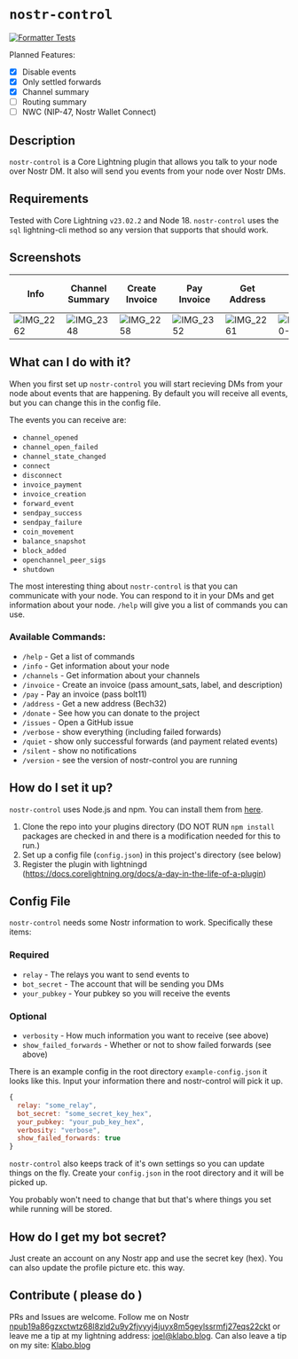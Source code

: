 # `nostr-control`

[![Formatter Tests](https://github.com/joelklabo/nostr-control/actions/workflows/formatter-tests.yml/badge.svg)](https://github.com/joelklabo/nostr-control/actions/workflows/formatter-tests.yml)

Planned Features:

- [x] Disable events
- [x] Only settled forwards
- [x] Channel summary
- [ ] Routing summary
- [ ] NWC (NIP-47, Nostr Wallet Connect)

## Description

`nostr-control` is a Core Lightning plugin that allows you talk to your node over Nostr DM. It also will send you events from your node over Nostr DMs.

## Requirements
Tested with Core Lightning `v23.02.2` and Node 18. `nostr-control` uses the `sql` lightning-cli method so any version that supports that should work.

## Screenshots
| Info | Channel Summary| Create Invoice | Pay Invoice | Get Address | See Forwards | New Blocks (etc.) |
| - | - | - | - | - | - | - |
|![IMG_2262](https://user-images.githubusercontent.com/264977/234135277-075c3a99-510c-4b39-a643-17421e5af100.PNG)|![IMG_2348](https://github.com/joelklabo/nostr-control/assets/264977/f0cc4c16-2440-40f4-8b1e-1dd7f1619b5d)|![IMG_2258](https://user-images.githubusercontent.com/264977/234135152-7debd1ea-4f73-4d1e-9a07-1f80b3335d8b.PNG) |![IMG_2352](https://github.com/joelklabo/nostr-control/assets/264977/61d733ec-d33e-45ab-9920-7c58ac452c33)|![IMG_2261](https://user-images.githubusercontent.com/264977/234135150-16d2f2b9-11c5-44e6-ab3f-dd7e61017800.PNG) | ![IMG_9AF1D5254260-1](https://github.com/joelklabo/nostr-control/assets/264977/14789bac-0f5e-4ecd-ae79-d904e8f977aa)|![IMG_2258](https://user-images.githubusercontent.com/264977/234135155-51e7810b-f548-4bcc-ac21-e962cf1a331c.PNG) |

## What can I do with it?

When you first set up `nostr-control` you will start recieving DMs from your node about events that are happening. By default you will receive all events, but you can change this in the config file.

The events you can receive are:

- `channel_opened`
- `channel_open_failed`
- `channel_state_changed`
- `connect`
- `disconnect`
- `invoice_payment`
- `invoice_creation`
- `forward_event`
- `sendpay_success`
- `sendpay_failure`
- `coin_movement`
- `balance_snapshot`
- `block_added`
- `openchannel_peer_sigs`
- `shutdown`

The most interesting thing about `nostr-control` is that you can communicate with your node. You can respond to it in your DMs and get information about your node. `/help` will give you a list of commands you can use.

### Available Commands:

- `/help` - Get a list of commands
- `/info` - Get information about your node
- `/channels` - Get information about your channels
- `/invoice` - Create an invoice (pass amount_sats, label, and description)
- `/pay` - Pay an invoice (pass bolt11)
- `/address` - Get a new address (Bech32)
- `/donate` - See how you can donate to the project
- `/issues` - Open a GitHub issue
- `/verbose` - show everything (including failed forwards)
- `/quiet` - show only successful forwards (and payment related events)
- `/silent` - show no notifications
- `/version` - see the version of nostr-control you are running

## How do I set it up?

`nostr-control` uses Node.js and npm. You can install them from [here](https://nodejs.org/en/download/).

1. Clone the repo into your plugins directory (DO NOT RUN `npm install` packages are checked in and there is a modification needed for this to run.)
2. Set up a config file (`config.json`) in this project's directory (see below)
3. Register the plugin with lightningd (https://docs.corelightning.org/docs/a-day-in-the-life-of-a-plugin)

## Config File

`nostr-control` needs some Nostr information to work. Specifically these items:

### Required
- `relay` - The relays you want to send events to
- `bot_secret` - The account that will be sending you DMs
- `your_pubkey` - Your pubkey so you will receive the events

### Optional
- `verbosity` - How much information you want to receive (see above)
- `show_failed_forwards` - Whether or not to show failed forwards (see above)

There is an example config in the root directory `example-config.json` it looks like this. Input your information there and nostr-control will pick it up.

```javascript
{
  relay: "some_relay",
  bot_secret: "some_secret_key_hex",
  your_pubkey: "your_pub_key_hex",
  verbosity: "verbose",
  show_failed_forwards: true
}
```

`nostr-control` also keeps track of it's own settings so you can update things on the fly. Create your `config.json` in the root directory and it will be picked up.

You probably won't need to change that but that's where things you set while running will be stored.

## How do I get my bot secret?

Just create an account on any Nostr app and use the secret key (hex). You can also update the profile picture etc. this way.

## Contribute ( please do )

PRs and Issues are welcome. Follow me on Nostr [npub19a86gzxctwtz68l8zld2u9y2fjvyyj4juyx8m5geylssrmfj27eqs22ckt](https://nostr.directory/p/joelklabo) or leave me a tip at my lightning address: [joel@klabo.blog](lightning:joel@klabo.blog). Can also leave a tip on my site: [Klabo.blog](https://klabo.blog/tip)
